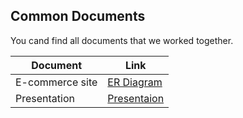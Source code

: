 ## Common Documents
You cand find all documents that we worked together.

| Document | Link |
| ------ | ------ |
| E-commerce site | [ER Diagram](https://drive.google.com/file/d/1jfWjqxzBK-pfX1of6lRDnIxeUOW8HK1U/view) |
| Presentation | [Presentaion](https://etiyacorp-my.sharepoint.com/:p:/g/personal/fatmanur_bilke_etiya_com/EdvmnJYTNuNIm7IJBecO0uUBdkPAPbg5QueKNzQr5NVBOQ?e=WaU99f) |
